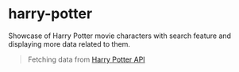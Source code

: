 # harry-potter 

Showcase of Harry Potter movie characters with search feature and displaying more data related to them.

> Fetching data from [Harry Potter API ](http://hp-api.herokuapp.com/api/characters)
